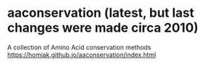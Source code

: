 # aaconservation (latest, but last changes were made circa 2010)
A collection of Amino Acid conservation methods
https://homiak.github.io/aaconservation/index.html
